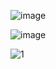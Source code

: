 

![image](https://github.com/biohacker0/PERN-Stack/assets/50107470/f09b04b8-67ec-404a-a992-c2edebd566f2)

![image](https://github.com/biohacker0/PERN-Stack/assets/50107470/a8288c0b-a8d9-4358-8f74-cd93b04d28e9)

![1](https://github.com/biohacker0/PERN-Stack/assets/50107470/563da829-d873-4733-9048-a156e545ebd1)
